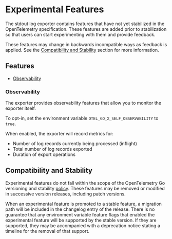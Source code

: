 # Experimental Features

The stdout log exporter contains features that have not yet stabilized in the OpenTelemetry specification.
These features are added prior to stabilization so that users can start experimenting with them and provide feedback.

These features may change in backwards incompatible ways as feedback is applied.
See the [Compatibility and Stability](#compatibility-and-stability) section for more information.

## Features

- [Observability](#observability)

### Observability

The exporter provides observability features that allow you to monitor the exporter itself.

To opt-in, set the environment variable `OTEL_GO_X_SELF_OBSERVABILITY` to `true`.

When enabled, the exporter will record metrics for:

- Number of log records currently being processed (inflight)
- Total number of log records exported
- Duration of export operations

## Compatibility and Stability

Experimental features do not fall within the scope of the OpenTelemetry Go versioning and stability [policy](../../../../../VERSIONING.md).
These features may be removed or modified in successive version releases, including patch versions.

When an experimental feature is promoted to a stable feature, a migration path will be included in the changelog entry of the release.
There is no guarantee that any environment variable feature flags that enabled the experimental feature will be supported by the stable version.
If they are supported, they may be accompanied with a deprecation notice stating a timeline for the removal of that support.
